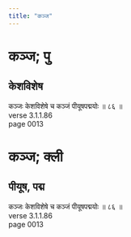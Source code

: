 ```yaml
---
title: "कञ्ज"
---
```


# कञ्ज; पु
## केशविशेष
कञ्जः केशविशेषे च कञ्जं पीयूषपद्मयोः ॥ ८६ ॥<br />verse 3.1.1.86<br />page 0013

# कञ्ज; क्ली
## पीयूष, पद्म
कञ्जः केशविशेषे च कञ्जं पीयूषपद्मयोः ॥ ८६ ॥<br />verse 3.1.1.86<br />page 0013

